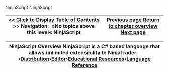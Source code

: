 ﻿
NinjaScript
NinjaScript

| \<\< [Click to Display Table of Contents](ninjascript.md) \>\> **Navigation:**   »No topics above this level«   NinjaScript | [Previous page](using_color_pickers.md) [Return to chapter overview](welcome.md) [Next page](code_breaking_changes.md) |
| --- | --- |

| NinjaScript Overview NinjaScript is a C\# based language that allows unlimited extensibility to NinjaTrader.    ›[Distribution](distribution.md)›[Editor](editor.md)›[Educational Resources](educational_resources.md)›[Language Reference](language_reference_wip.md) |
| --- |


